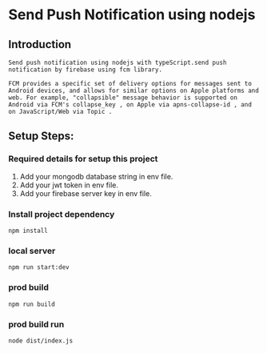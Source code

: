 # Send Push Notification using nodejs

## Introduction
    Send push notification using nodejs with typeScript.send push notification by firebase using fcm library.

    FCM provides a specific set of delivery options for messages sent to Android devices, and allows for similar options on Apple platforms and web. For example, "collapsible" message behavior is supported on Android via FCM's collapse_key , on Apple via apns-collapse-id , and on JavaScript/Web via Topic .

## Setup Steps:
### Required details for setup this project
   1. Add your mongodb database string in env file.
   2. Add your jwt token in env file.
   3. Add your firebase server key in env file.
### Install project dependency
`npm install`
### local server
`npm run start:dev`
### prod build
`npm run build`
### prod build run
`node dist/index.js`